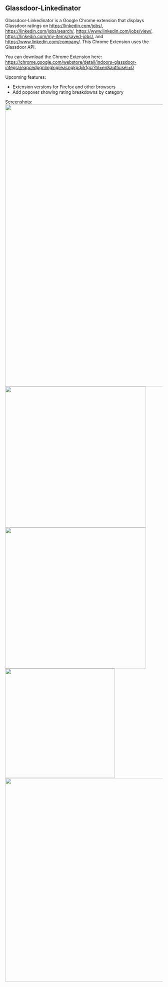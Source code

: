 ## Glassdoor-Linkedinator
Glassdoor-Linkedinator is a Google Chrome extension that displays Glassdoor ratings on https://linkedin.com/jobs/, https://linkedin.com/jobs/search/, https://www.linkedin.com/jobs/view/, https://linkedin.com/my-items/saved-jobs/, and https://www.linkedin.com/company/. This Chrome Extension uses the Glassdoor API. 

You can download the Chrome Extension here: https://chrome.google.com/webstore/detail/indoors-glassdoor-integra/eapcedpgnlmgkigiieacngkpdjikfgci?hl=en&authuser=0

[Glassdoor API]:http://www.glassdoor.com/api/index.htm

Upcoming features:
* Extension versions for Firefox and other browsers
* Add popover showing rating breakdowns by category

Screenshots:
<img src="https://i.imgur.com/bvHg5g5.jpg" width="900">
<img src="https://i.imgur.com/hoXH8Qi.jpg" width="450">
<img src="https://i.imgur.com/hrN1Mq5.jpg" width="450">
<img src="https://i.imgur.com/AaU2Lt3.jpg" height="350">
<img src="https://i.imgur.com/kx5S6co.jpg" width="650">

